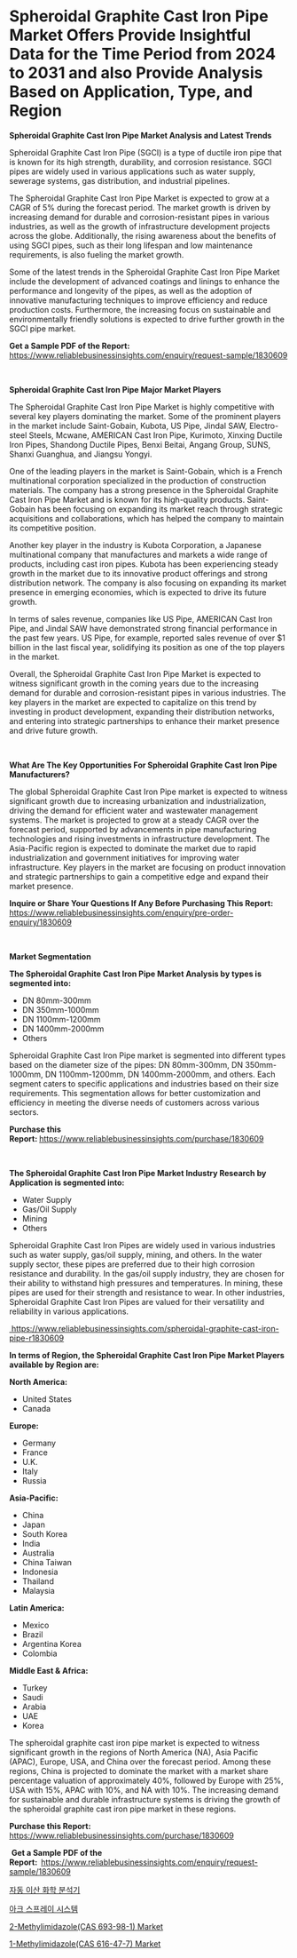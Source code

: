 <p><h1>Spheroidal Graphite Cast Iron Pipe Market Offers Provide Insightful Data for the Time Period from 2024 to 2031 and also Provide Analysis Based on Application, Type, and Region</h1></p><p><strong>Spheroidal Graphite Cast Iron Pipe Market Analysis and Latest Trends</strong></p>
<p><p>Spheroidal Graphite Cast Iron Pipe (SGCI) is a type of ductile iron pipe that is known for its high strength, durability, and corrosion resistance. SGCI pipes are widely used in various applications such as water supply, sewerage systems, gas distribution, and industrial pipelines.</p><p>The Spheroidal Graphite Cast Iron Pipe Market is expected to grow at a CAGR of 5% during the forecast period. The market growth is driven by increasing demand for durable and corrosion-resistant pipes in various industries, as well as the growth of infrastructure development projects across the globe. Additionally, the rising awareness about the benefits of using SGCI pipes, such as their long lifespan and low maintenance requirements, is also fueling the market growth.</p><p>Some of the latest trends in the Spheroidal Graphite Cast Iron Pipe Market include the development of advanced coatings and linings to enhance the performance and longevity of the pipes, as well as the adoption of innovative manufacturing techniques to improve efficiency and reduce production costs. Furthermore, the increasing focus on sustainable and environmentally friendly solutions is expected to drive further growth in the SGCI pipe market.</p></p>
<p><strong>Get a Sample PDF of the Report:&nbsp;</strong> <a href="https://www.reliablebusinessinsights.com/enquiry/request-sample/1830609">https://www.reliablebusinessinsights.com/enquiry/request-sample/1830609</a></p>
<p>&nbsp;</p>
<p><strong>Spheroidal Graphite Cast Iron Pipe Major Market Players</strong></p>
<p><p>The Spheroidal Graphite Cast Iron Pipe Market is highly competitive with several key players dominating the market. Some of the prominent players in the market include Saint-Gobain, Kubota, US Pipe, Jindal SAW, Electro-steel Steels, Mcwane, AMERICAN Cast Iron Pipe, Kurimoto, Xinxing Ductile Iron Pipes, Shandong Ductile Pipes, Benxi Beitai, Angang Group, SUNS, Shanxi Guanghua, and Jiangsu Yongyi.</p><p>One of the leading players in the market is Saint-Gobain, which is a French multinational corporation specialized in the production of construction materials. The company has a strong presence in the Spheroidal Graphite Cast Iron Pipe Market and is known for its high-quality products. Saint-Gobain has been focusing on expanding its market reach through strategic acquisitions and collaborations, which has helped the company to maintain its competitive position.</p><p>Another key player in the industry is Kubota Corporation, a Japanese multinational company that manufactures and markets a wide range of products, including cast iron pipes. Kubota has been experiencing steady growth in the market due to its innovative product offerings and strong distribution network. The company is also focusing on expanding its market presence in emerging economies, which is expected to drive its future growth.</p><p>In terms of sales revenue, companies like US Pipe, AMERICAN Cast Iron Pipe, and Jindal SAW have demonstrated strong financial performance in the past few years. US Pipe, for example, reported sales revenue of over $1 billion in the last fiscal year, solidifying its position as one of the top players in the market.</p><p>Overall, the Spheroidal Graphite Cast Iron Pipe Market is expected to witness significant growth in the coming years due to the increasing demand for durable and corrosion-resistant pipes in various industries. The key players in the market are expected to capitalize on this trend by investing in product development, expanding their distribution networks, and entering into strategic partnerships to enhance their market presence and drive future growth.</p></p>
<p>&nbsp;</p>
<p><strong>What Are The Key Opportunities For Spheroidal Graphite Cast Iron Pipe Manufacturers?</strong></p>
<p><p>The global Spheroidal Graphite Cast Iron Pipe market is expected to witness significant growth due to increasing urbanization and industrialization, driving the demand for efficient water and wastewater management systems. The market is projected to grow at a steady CAGR over the forecast period, supported by advancements in pipe manufacturing technologies and rising investments in infrastructure development. The Asia-Pacific region is expected to dominate the market due to rapid industrialization and government initiatives for improving water infrastructure. Key players in the market are focusing on product innovation and strategic partnerships to gain a competitive edge and expand their market presence.</p></p>
<p><strong>Inquire or Share Your Questions If Any Before Purchasing This Report:</strong> <a href="https://www.reliablebusinessinsights.com/enquiry/pre-order-enquiry/1830609">https://www.reliablebusinessinsights.com/enquiry/pre-order-enquiry/1830609</a></p>
<p>&nbsp;</p>
<p><strong>Market Segmentation</strong></p>
<p><strong>The Spheroidal Graphite Cast Iron Pipe Market Analysis by types is segmented into:</strong></p>
<p><ul><li>DN 80mm-300mm</li><li>DN 350mm-1000mm</li><li>DN 1100mm-1200mm</li><li>DN 1400mm-2000mm</li><li>Others</li></ul></p>
<p><p>Spheroidal Graphite Cast Iron Pipe market is segmented into different types based on the diameter size of the pipes: DN 80mm-300mm, DN 350mm-1000mm, DN 1100mm-1200mm, DN 1400mm-2000mm, and others. Each segment caters to specific applications and industries based on their size requirements. This segmentation allows for better customization and efficiency in meeting the diverse needs of customers across various sectors.</p></p>
<p><strong>Purchase this Report:&nbsp;</strong><a href="https://www.reliablebusinessinsights.com/purchase/1830609">https://www.reliablebusinessinsights.com/purchase/1830609</a></p>
<p>&nbsp;</p>
<p><strong>The Spheroidal Graphite Cast Iron Pipe Market Industry Research by Application is segmented into:</strong></p>
<p><ul><li>Water Supply</li><li>Gas/Oil Supply</li><li>Mining</li><li>Others</li></ul></p>
<p><p>Spheroidal Graphite Cast Iron Pipes are widely used in various industries such as water supply, gas/oil supply, mining, and others. In the water supply sector, these pipes are preferred due to their high corrosion resistance and durability. In the gas/oil supply industry, they are chosen for their ability to withstand high pressures and temperatures. In mining, these pipes are used for their strength and resistance to wear. In other industries, Spheroidal Graphite Cast Iron Pipes are valued for their versatility and reliability in various applications.</p></p>
<p><a href="https://www.reliablebusinessinsights.com/spheroidal-graphite-cast-iron-pipe-r1830609">&nbsp;https://www.reliablebusinessinsights.com/spheroidal-graphite-cast-iron-pipe-r1830609</a></p>
<p><strong>In terms of Region, the Spheroidal Graphite Cast Iron Pipe Market Players available by Region are:</strong></p>
<p>
    <p> <strong> North America: </strong>
        <ul>
            <li>United States</li>
            <li>Canada</li>
        </ul>
        </p> 
    <p> <strong> Europe: </strong>
        <ul>
            <li>Germany</li>
            <li>France</li>
            <li>U.K.</li>
            <li>Italy</li>
            <li>Russia</li>
        </ul>
        </p> 
    <p> <strong> Asia-Pacific: </strong>
        <ul>
            <li>China</li>
            <li>Japan</li>
            <li>South Korea</li>
            <li>India</li>
            <li>Australia</li>
            <li>China Taiwan</li>
            <li>Indonesia</li>
            <li>Thailand</li>
            <li>Malaysia</li>
        </ul>
        </p> 
    <p> <strong> Latin America: </strong>
        <ul>
            <li>Mexico</li>
            <li>Brazil</li>
            <li>Argentina Korea</li>
            <li>Colombia</li>
        </ul>
        </p> 
    <p> <strong> Middle East & Africa: </strong>
        <ul>
            <li>Turkey</li>
            <li>Saudi</li>
            <li>Arabia</li>
            <li>UAE</li>
            <li>Korea</li>
        </ul>
    </p>
    </p>
<p><p>The spheroidal graphite cast iron pipe market is expected to witness significant growth in the regions of North America (NA), Asia Pacific (APAC), Europe, USA, and China over the forecast period. Among these regions, China is projected to dominate the market with a market share percentage valuation of approximately 40%, followed by Europe with 25%, USA with 15%, APAC with 10%, and NA with 10%. The increasing demand for sustainable and durable infrastructure systems is driving the growth of the spheroidal graphite cast iron pipe market in these regions.</p></p>
<p><strong>Purchase this Report: </strong><a href="https://www.reliablebusinessinsights.com/purchase/1830609">https://www.reliablebusinessinsights.com/purchase/1830609</a></p>
<p>&nbsp;<strong>Get a Sample PDF of the Report:&nbsp;&nbsp;</strong><a href="https://www.reliablebusinessinsights.com/enquiry/request-sample/1830609">https://www.reliablebusinessinsights.com/enquiry/request-sample/1830609</a></p>
<p><strong></strong></p>
<p><p><a href="https://github.com/anton65482023/Market-Research-Report-List-1/blob/main/8673706143862.md">자동 이산 화학 분석기</a></p><p><a href="https://github.com/Hubertstyenger6685/Market-Research-Report-List-2/blob/main/4598934143861.md">아크 스프레이 시스템</a></p><p><a href="https://github.com/juniordelafrance/Market-Research-Report-List-3/blob/main/2-methylimidazolecas-693-98-1-market.md">2-Methylimidazole(CAS 693-98-1) Market</a></p><p><a href="https://github.com/rahu1506/Market-Research-Report-List-4/blob/main/1-methylimidazolecas-616-47-7-market.md">1-Methylimidazole(CAS 616-47-7) Market</a></p></p>